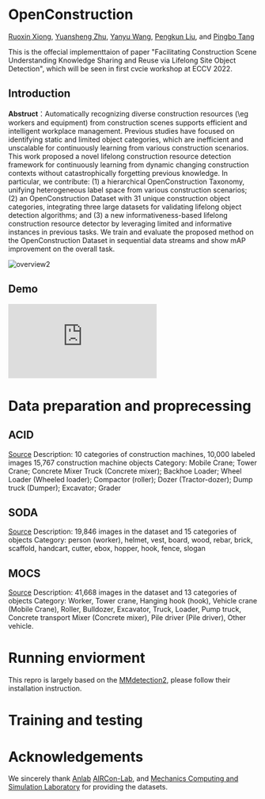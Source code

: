 # OpenConstruction

[Ruoxin Xiong](https://www.linkedin.com/in/ruoxin-xiong-56773815b/), [Yuansheng Zhu](https://sites.google.com/view/yuz128/home), [Yanyu Wang](https://www.linkedin.com/in/yanyu-wang-984bb61b7/), [Pengkun Liu](https://www.linkedin.com/in/pengkunliu/), and [Pingbo Tang](https://sites.google.com/site/tangpingbo/)

This is the offecial implementtaion of paper "Facilitating Construction Scene Understanding Knowledge Sharing and Reuse via Lifelong Site Object Detection", which will be seen in first cvcie workshop at ECCV 2022. 

## Introduction

**Abstruct**：Automatically recognizing diverse construction resources (\eg workers and equipment) from construction scenes supports efficient and intelligent workplace management. Previous studies have focused on identifying static and limited object categories, which are inefficient and unscalable for continuously learning from various construction scenarios. This work proposed a novel lifelong construction resource detection framework for continuously learning from dynamic changing construction contexts without catastrophically forgetting previous knowledge. In particular, we contribute: (1) a hierarchical OpenConstruction Taxonomy, unifying heterogeneous label space from various construction scenarios; (2) an OpenConstruction Dataset with 31 unique construction object categories, integrating three large datasets for validating lifelong object detection algorithms; and (3) a new informativeness-based lifelong construction resource detector by leveraging limited and informative instances in previous tasks. We train and evaluate the proposed method on the OpenConstruction Dataset in sequential data streams and show mAP improvement on the overall task.

![overview2](https://user-images.githubusercontent.com/43504654/183323676-1d70bd4c-3282-489c-9239-5d48d8f6df61.png)

## Demo
![vis.pdf](https://github.com/YUZ128pitt/OpenConstruction/files/9278163/vis.pdf)

# Data preparation and proprecessing

## ACID
[Source](https://www.acidb.ca/)
Description: 10 categories of construction machines, 10,000 labeled images
15,767 construction machine objects
Category: Mobile Crane; Tower Crane; Concrete Mixer Truck (Concrete mixer); Backhoe Loader; Wheel Loader (Wheeled loader); Compactor (roller); Dozer (Tractor-dozer); Dump truck (Dumper); Excavator; Grader

## SODA
[Source](https://scut-scet-academic.oss-cn-guangzhou.aliyuncs.com/SODA/2022.2/VOCv1.zip) 
Description: 19,846 images in the dataset and 15 categories of objects
Category: person (worker), helmet, vest, board, wood, rebar, brick, scaffold, handcart, cutter, ebox, hopper, hook, fence, slogan

## MOCS
[Source](http://www.anlab340.com/Archives/IndexArctype/index/t_id/17.html)
Description: 41,668 images in the dataset and 13 categories of objects
Category: Worker, Tower crane, Hanging hook (hook), Vehicle crane (Mobile Crane), Roller, Bulldozer, Excavator, Truck, Loader, Pump truck, Concrete transport Mixer (Concrete mixer), Pile driver (Pile driver), Other vehicle.



# Running enviorment
This repro is largely based on the [MMdetection2](https://github.com/open-mmlab/mmdetection), please follow their installation instruction.

# Training and testing

# Acknowledgements
We sincerely thank [Anlab](http://www.anlab340.com) [AIRCon-Lab](https://profsckang.wixsite.com/uofa-rlab), and [Mechanics Computing and Simulation Laboratory](https://linjiarui.net/en/) for providing the datasets.  
